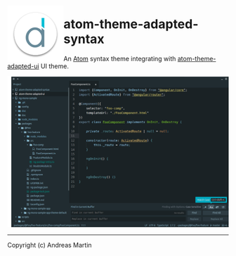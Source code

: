 <img src="https://github.com/about-code/atom-theme-adapted-syntax/blob/master/images/logo.png" alt="Logo" align="left"/></div>


# atom-theme-adapted-syntax

An [Atom](https://atom.io) syntax theme integrating with [atom-theme-adapted-ui](https://github.com/about-code/atom-theme-adapted-ui) UI theme.

![Preview](https://github.com/about-code/atom-theme-adapted-ui/raw/master/images/preview.png)

----

Copyright (c) Andreas Martin
